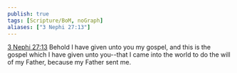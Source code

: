 ```yaml
---
publish: true
tags: [Scripture/BoM, noGraph]
aliases: ["3 Nephi 27:13"]
---
```

[3 Nephi 27:13](https://churchofjesuschrist.org/study/scriptures/bofm/3-ne/27?lang=eng&id=p13#p13) Behold I have given unto you my gospel, and this is the gospel which I have given unto you--that I came into the world to do the will of my Father, because my Father sent me.
